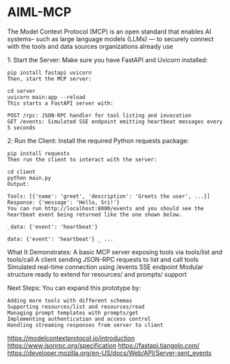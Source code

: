 # AIML-MCP
The Model Context Protocol (MCP) is an open standard that enables AI systems– such as large language models (LLMs) — to securely connect with the tools and data sources organizations already use


1: Start the Server:
	Make sure you have FastAPI and Uvicorn installed:

	pip install fastapi uvicorn
	Then, start the MCP server:

	cd server
	uvicorn main:app --reload
	This starts a FastAPI server with:

	POST /rpc: JSON-RPC handler for tool listing and invocation
	GET /events: Simulated SSE endpoint emitting heartbeat messages every 5 seconds
	
2️: Run the Client:
	Install the required Python requests package:

	pip install requests
	Then run the client to interact with the server:

	cd client
	python main.py
	Output:

	Tools: [{'name': 'greet', 'description': 'Greets the user', ...}]
	Response: {'message': 'Hello, Sri!'}
	You can run http://localhost:8000/events and you should see the heartbeat event being returned like the one shown below.

	_data: {'event': 'heartbeat'}

	data: {'event': 'heartbeat'} _ ...
	
What It Demonstrates:
	A basic MCP server exposing tools via tools/list and tools/call
	A client sending JSON-RPC requests to list and call tools
	Simulated real-time connection using /events SSE endpoint
	Modular structure ready to extend for resources/ and prompts/ support
	
Next Steps:
	You can expand this prototype by:

	Adding more tools with different schemas
	Supporting resources/list and resources/read
	Managing prompt templates with prompts/get
	Implementing authentication and access control
	Handling streaming responses from server to client
	
https://modelcontextprotocol.io/introduction
https://www.jsonrpc.org/specification
https://fastapi.tiangolo.com/
https://developer.mozilla.org/en-US/docs/Web/API/Server-sent_events
